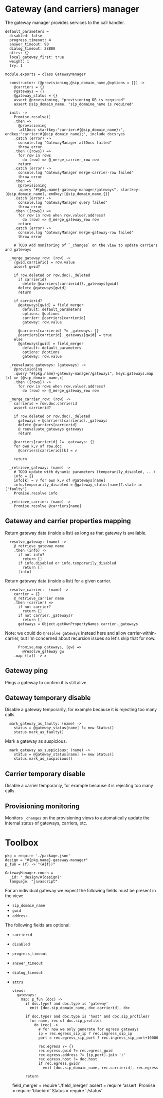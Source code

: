 Gateway (and carriers) manager
==============================

The gateway manager provides services to the call handler.

    default_parameters =
      disabled: false
      progress_timeout: 4
      answer_timeout: 90
      dialog_timeout: 28800
      attrs: {}
      local_gateway_first: true
      weight: 1
      try: 1

    module.exports = class GatewayManager

      constructor: (@provisioning,@sip_domain_name,@options = {}) ->
        @carriers = {}
        @gateways = {}
        @gateway_status = {}
        assert @provisioning, "provisioning DB is required"
        assert @sip_domain_name, "sip_domaine_name is required"

      init: ->
        Promise.resolve()
        .then =>
          @provisioning
          .allDocs startkey:"carrier:#{@sip_domain_name}:", endkey:"carrier:#{@sip_domain_name};", include_docs:yes
        .catch (error) ->
          console.log "GatewayManager allDocs failed"
          throw error
        .then ({rows}) =>
          for row in rows
            do (row) => @_merge_carrier_row row
          return
        .catch (error) ->
          console.log "GatewayManager merge-carrier-row failed"
          throw error
        .then =>
          @provisioning
          .query "#{pkg.name}-gateway-manager/gateways", startkey:[@sip_domain_name], endkey:[@sip_domain_name,{}]
        .catch (error) ->
          console.log "GatewayManager query failed"
          throw error
        .then ({rows}) =>
          for row in rows when row.value?.address?
            do (row) => @_merge_gateway_row row
          return
        .catch (error) ->
          console.log "GatewayManager merge-gateway-row failed"
          throw error

        # TODO Add monitoring of `_changes` on the view to update carriers and gateways

      _merge_gateway_row: (row) ->
        {gwid,carrierid} = row.value
        assert gwid?

        if row.deleted or row.doc?._deleted
          if carrierid?
            delete @carriers[carrierid]?._gateways[gwid]
          delete @gateways[gwid]
          return

        if carrierid?
          @gateways[gwid] = field_merger
            default: default_parameters
            options: @options
            carrier: @carriers[carrierid]
            gateway: row.value

          @carriers[carrierid] ?= _gateways: {}
          @carriers[carrierid]._gateways[gwid] = true
        else
          @gateways[gwid] = field_merger
            default: default_parameters
            options: @options
            gateway: row.value

      _reevaluate_gateways: (gateways) ->
        @provisioning
        .query "#{pkg.name}-gateway-manager/gateways", keys:gateways.map (x) => [@sip_domain_name,x]
        .then ({rows}) ->
          for row in rows when row.value?.address?
            do (row) => @_merge_gateway_row row

      _merge_carrier_row: (row) ->
        carrierid = row.doc.carrierid
        assert carrierid?

        if row.deleted or row.doc?._deleted
          gateways = @carriers[carrierid]._gateways
          delete @carriers[carrierid]
          @_reevaluate_gateways gateways
          return

        @carriers[carrierid] ?= _gateways: {}
        for own k,v of row.doc
          @carriers[carrierid][k] = v

        return

      _retrieve_gateway: (name) ->
        # TODO update with dynamic parameters (temporarily_disabled, ...)
        info = {}
        info[k] = v for own k,v of @gateways[name]
        info.temporarily_disabled = @gateway_status[name]?.state in ['faulty']
        Promise.resolve info

      _retrieve_carrier: (name) ->
        Promise.resolve @carriers[name]


Gateway and carrier properties mapping
--------------------------------------

Return gateway data (inside a list) as long as that gateway is available.

      resolve_gateway: (name) ->
        @_retrieve_gateway name
        .then (info) ->
          if not info?
            return []
          if info.disabled or info.temporarily_disabled
            return []
          [info]

Return gateway data (inside a list) for a given carrier.

      resolve_carrier:  (name) ->
        carrier = {}
        @_retrieve_carrier name
        .then (carrier) =>
          if not carrier?
            return []
          if not carrier._gateways?
            return []
          gateways = Object.getOwnPropertyNames carrier._gateways

Note: we could do `@resolve gateways` instead here and allow carrier-within-carrier, but I'm concerned about recursion issues so let's skip that for now.

          Promise.map gateways, (gw) =>
            @resolve_gateway gw
        .map ([x]) -> x

Gateway ping
------------

Pings a gateway to confirm it is still alive.

Gateway temporary disable
-------------------------

Disable a gateway temporarily, for example because it is rejecting too many calls.

      mark_gateway_as_faulty: (name) ->
        status = @gateway_status[name] ?= new Status()
        status.mark_as_faulty()

Mark a gateway as suspicious.

      mark_gateway_as_suspicious: (name) ->
        status = @gateway_status[name] ?= new Status()
        status.mark_as_suspicious()


Carrier temporary disable
-------------------------

Disable a carrier temporarily, for example because it is rejecting too many calls.

Provisioning monitoring
-----------------------

Monitors `_changes` on the provisioning views to automatically update the internal status of gateways, carriers, etc.

Toolbox
=======

    pkg = require './package.json'
    design = "#{pkg.name}-gateway-manager"
    p_fun = (f) -> "(#{f})"

    GatewayManager.couch =
      _id: "_design/#{design}"
      language: "javascript"

For an individual gateway we expect the following fields must be present in the view:

- `sip_domain_name`
- `gwid`
- `address`

The following fields are optional:

- `carrierid`
- `disabled`
- `progress_timeout`
- `answer_timeout`
- `dialog_timeout`
- `attrs`


      views:
        gateways:
          map: p_fun (doc) ->
            if doc.type? and doc.type is 'gateway'
              emit [doc.sip_domain_name, doc.carrierid], doc

            if doc.type? and doc.type is 'host' and doc.sip_profiles?
              for name, rec of doc.sip_profiles
                do (rec) ->
                  # for now we only generate for egress gateways
                  ip = rec.egress_sip_ip ? rec.ingress_sip_ip
                  port = rec.egress_sip_port ? rec.ingress_sip_port+10000

                  rec.egress ?= {}
                  rec.egress.gwid ?= rec.egress_gwid
                  rec.egress.address ?= [ip,port].join ':'
                  rec.egress.host ?= doc.host
                  if rec.egress.gwid?
                    emit [doc.sip_domain_name, rec.carrierid], rec.egress

            return

    field_merger = require './field_merger'
    assert = require 'assert'
    Promise = require 'bluebird'
    Status = require './status'
